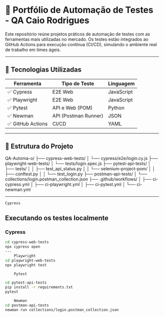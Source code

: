 # 🧪 Portfólio de Automação de Testes - QA Caio Rodrigues

Este repositório reúne projetos práticos de automação de testes com as ferramentas mais utilizadas no mercado. Os testes estão integrados ao GitHub Actions para execução contínua (CI/CD), simulando o ambiente real de trabalho em times ágeis.

---

## 🚀 Tecnologias Utilizadas

| Ferramenta   | Tipo de Teste        | Linguagem   |
|--------------|----------------------|-------------|
| ✅ Cypress    | E2E Web              | JavaScript  |
| ✅ Playwright | E2E Web              | JavaScript  |
| ✅ Pytest     | API e Web (POM)      | Python      |
| ✅ Newman     | API (Postman Runner) | JSON        |
| ✅ GitHub Actions | CI/CD             | YAML        |

---

## 📁 Estrutura do Projeto

QA-Automa-o/
├── cypress-web-tests/
│ └── cypress/e2e/login.cy.js
├── playwright-web-tests/
│ └── tests/login.spec.js
├── pytest-api-tests/
│ ├── tests/
│ │ ├── test_api_status.py
│ │ └── selenium-project-pom/
│ │ ├── conftest.py
│ │ └── test_login.py
├── postman-api-tests/
│ └── collections/login.postman_collection.json
├── .github/workflows/
│ ├── ci-cypress.yml
│ ├── ci-playwright.yml
│ ├── ci-pytest.yml
│ └── ci-newman.yml


---
    Cypress
## Executando os testes localmente

### Cypress
```bash
cd cypress-web-tests
npx cypress open
---
    Playwright
cd playwright-web-tests
npx playwright test

    Pytest

cd pytest-api-tests
pip install -r requirements.txt
pytest

    Newman
cd postman-api-tests
newman run collections/login.postman_collection.json

    
